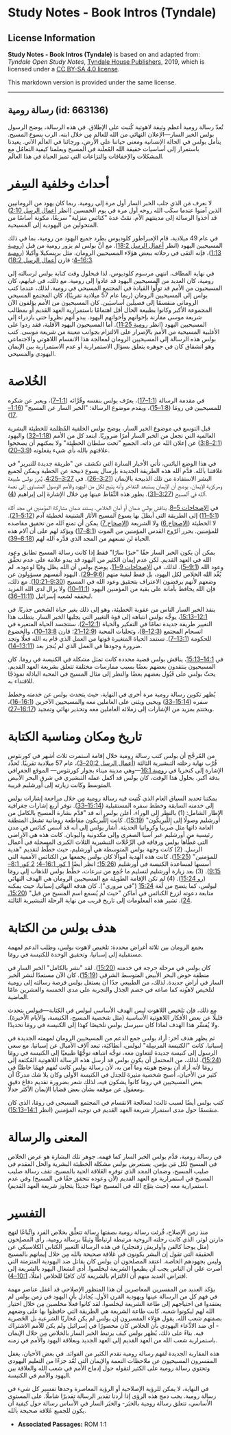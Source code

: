 # Study Notes - Book Intros (Tyndale)

## License Information

**Study Notes - Book Intros (Tyndale)** is based on and adapted from: _Tyndale Open Study Notes_, [Tyndale House Publishers](https://tyndaleopenresources.com/), 2019, which is licensed under a [CC BY-SA 4.0 license](https://creativecommons.org/licenses/by-sa/4.0/legalcode.en).

This markdown version is provided under the same license.



--------------------------------

## رسالة رومية (id: 663136)

تُعدّ رسالة رومية أعظم وثيقة لاهوتية كُتبت على الإطلاق. في هذه الرسالة، يوضح الرسول بولس الخبر السار—الإعلان النهائي من الله للعالم مِن خلال ابنه، الرب يسوع المسيح. يتأمل بولس في الحالة الإنسانية ومعنى حياتنا على الأرض، ورجائنا في العالَم الآتي. يعيدنا باستمرار إلى أساسيات حقيقة الله المُعلَنة في المسيح ويعلمنا كيفية التعامُل مع المشكلات والإخفاقات والنزاعات التي تميز الحياة في هذا العالَم.

أحداث وخلفية السِفر
===================

لا نعرف مَن الذي جلب الخبر السار أول مرة إلى رومية. ربما كان يهود من الرومانيين الذين آمنوا عندما سكَب الله روحه أول مرة في يوم الخمسين (انظر [أعمال الرسل 2:10](https://ref.ly/Acts2:10)) قد أخذوا الرسالة إلى مدينتهم الأم. نمَتْ عدة "كنائس منزلية" سريعًا، مكونة أساسًا من المتحولين من اليهودية إلى آلمسيحية.

في عام 49 ميلادية، قام الإمبراطور كلوديوس بطرد جميع اليهود من رومية، بما في ذلك المسيحيين اليهود (انظر [أعمال الرسل 18:2](https://ref.ly/Acts18:2)). مع أنَّ بولس لم يزور رومية من قبل ([رومية 1:13](https://ref.ly/Rom1:13))، فإنه التقى في رحلاته ببعض هؤلاء المسيحيين الرومان، مثل بريسكيلا وأكيلا ([رومية 16:3–4](https://ref.ly/Rom16:3-Rom16:4)؛ قارن [أعمال الرسل 18:2](https://ref.ly/Acts18:2)).

في نهاية المطاف، انتهى مرسوم كلوديوس، لذا فبحلول وقت كتابة بولس لرسالته إلى رومية، كان العديد من المسيحيين اليهود قد عادوا إلى رومية. مع ذلك، في غيابهم، كان المسيحيون من الأمم قد تولُّوا القيادة في المجتمع المسيحي في رومية. لذلك، عندما كتب بولس إلى المسيحيين الرومان (ربما عام 57 ميلادية تقريبًا)، كان المجتمع المسيحي الروماني منقسمًا إلى فصيلَين أساسيَين. كان المسيحيون من الأمم يؤلفون الآن المجموعة الأكبر وكانوا بطبيعة الحال أقل اهتمامًا باستمرارية العهد القديم أو بمطالب شريعة موسى مقارنة بإخوانهم وأخواتهم اليهود. يبدو أنهم نظروا حتى بازدراء إلى المسيحيين اليهود (انظر [رومية 11:25](https://ref.ly/Rom11:25)). أما المسيحيون اليهود الأقلية، فقد ردوا على الأغلبية المسيحية من الأمم بالإصرار على الالتزام بجوانب معينة من شريعة موسى. كتب بولس هذه الرسالة إلى المسيحيين الرومان لمعالجة هذا الانقسام اللاهوتي والاجتماعي وهو انشقاق كان في جوهره يتعلق بسؤال الاستمرارية أو عدم الاستمرارية بين الإيمان اليهودي والمسيحي.

الخُلاصة
========

في مقدمة الرسالة ([1:1–17](https://ref.ly/Rom1:1-Rom1:17))، يعرّف بولس بنفسه وقُرَّائه ([1:1–7](https://ref.ly/Rom1:1-Rom1:7))، ويعبر عن شكره للمسيحيين في رومَا ([1:8–15](https://ref.ly/Rom1:8-Rom1:15))، ويقدم موضوع الرسالة: "الخبر السار عن المسيح" ([1:16–17](https://ref.ly/Rom1:16-Rom1:17)).

قبل التوسع في موضوع الخبر السار، يوضح بولس الخلفية المُظلمة للخطيئة البشرية العالمية التي تجعل من الخبر السار أمرًا ضروريًا. ابتعد كل من الأمم ([1:18–32](https://ref.ly/Rom1:18-Rom1:32)) واليهود ([2:1–3:8](https://ref.ly/Rom2:1-Rom3:8)) عن إعلان الله عن ذاته. الجميع "تحت سلطان الخطيئة" ولا يمكنهم أن يصححوا علاقتهم بالله بأي شيء يفعلونه ([3:9–20](https://ref.ly/Rom3:9-Rom3:20)).

في هذا الوضع اليائس، تأتي الأخبار السارة التي تكشف عن "طريقة جديدة للتبرير" في علاقتنا بٱلله. قدَّم ٱلله هذه الطريقة الجديدة بإرسال يسوع ذبيحة عن الخطية ويمكن لجميع البشر الاستفادة من تلك الذبيحة بالإيمان ([3:21–26](https://ref.ly/Rom3:21-Rom3:26)). في [3:27–4:25](https://ref.ly/Rom3:27-Rom4:25)، يُبرز بولس طبيعة ومركزية الإيمان. يوضح أن الإيمان يستبعد التفاخر وأنه يتيح لكل من اليهود والأمم الوصول المتساوي إلى نعمة ٱلله في ٱلمسيح ([3:27–31](https://ref.ly/Rom3:27-Rom3:31)). يطور هذه النِّقَاط عينها مِن خلال الإشارة إلى إبراهيم ([4](https://ref.ly/Rom4:1-Rom4:25)).

في [الإصحاحات 5–8](https://ref.ly/Rom5:1-Rom8:39)، يناقش بولس ضمان أو أمان الخلاص. يستند ضمان مشاركة المؤمنين في مجد ٱلله ([5:1–11](https://ref.ly/Rom5:1-Rom5:11)) إلى الطريقة التي أبطلَ بها يسوع ٱلمسيح الآثار الشنيعة لخطيئة آدم ([5:12–21](https://ref.ly/Rom5:12-Rom5:21)). لا الخطيئة ([الإصحاح 6](https://ref.ly/Rom6:1-Rom6:23)) ولا الشريعة ([الإصحاح 7](https://ref.ly/Rom7:1-Rom7:25)) يمكن أن تمنع ٱلله من تحقيق مقاصده للمؤمنين. يحرر ٱلرّوح القدس المؤمنين من الموت ([8:1–17](https://ref.ly/Rom8:1-Rom8:17)) ويؤكد لهم على أن آلام هذه الحياة لن تمنعهم من المجد الذي قدَّره ٱلله لهم ([8:18–39](https://ref.ly/Rom8:18-Rom8:39)).

يمكن أن يكون الخبر السار حقًا "خبرًا سارًا" فقط إذا كانت رسالة المسيح تطابق وعود الله في العهد القديم. لكن عدم إيمان الكثير من اليهود قد يبدو علامة على عدم تحقُّق وعود الله ([9:1–5](https://ref.ly/Rom9:1-Rom9:5)). لذلك، في [الإصحاحات 9–11](https://ref.ly/Rom9:1-Rom11:36)، يوضح بولس أن الله يظل وفيًا لوعوده. لم يُعِّد الله الخلاص لكل اليهود، بل فقط لبقية منهم ([9:6–29](https://ref.ly/Rom9:6-Rom9:29)). اليهود أنفسهم مسؤولون عن وضعهم لأنهم يرفضون الاعتراف بتحقيق وعود الله في المسيح ([9:30–10:21](https://ref.ly/Rom9:30-Rom10:21)). مع ذلك، فإن الله يحافظ بأمانة على بقية من المؤمنين اليهود ([11:1–10](https://ref.ly/Rom11:1-Rom11:10)) ولا يزال لدى الله المزيد ليحققه لشعبه إسرائيل ([11:11–36](https://ref.ly/Rom11:11-Rom11:36)).

ينقذ الخبر السار الناس من عقوبة الخطيئة، وهو إلى ذلك يغير حياة الشخص جذريًا. في [12:1–15:13](https://ref.ly/Rom12:1-Rom15:13)، يوجَّه بولس انتباهه إلى قوة التغيير التي يجلبها الخبر السار. يتطلب هذا التغيير طريقة جديدة تمامًا في التفكير والحياة ([12:1–2](https://ref.ly/Rom12:1-Rom12:2)). ستتجسد الحياة المتغيرة في انسجام المجتمع ([12:3–8](https://ref.ly/Rom12:3-Rom12:8))، وتجليات المحبة ([12:9–21](https://ref.ly/Rom12:9-Rom12:21)؛ قارن [13:8–10](https://ref.ly/Rom13:8-Rom13:10))، والخضوع للحكومة ([13:1–7](https://ref.ly/Rom13:1-Rom13:7)). تستمد الحياة المتغيرة قوتها من العمل الذي قام به الله فعلًا وتجد ضرورة وجودها في العمل الذي لم يُنجز بعد ([13:11–14](https://ref.ly/Rom13:11-Rom13:14)).

في [14:1–15:13](https://ref.ly/Rom14:1-Rom15:13)، يناقش بولس قضية محددة كانت تمثل مشكلة في الكنيسة في رومَا. كان المسيحيون ينتقدون بعضهم بعضًا بسبب ممارسات مختلفة تتعلق بشريعة العهد القديم. يحثّ بولس على قَبُول بعضهم بعضًا والنظر إلى مثال المسيح في المحبة الباذلة نموذجًا للاقتداء به.

يُظهر تكوين رسالة رومية مرة أخرى في النهاية، حيث يتحدث بولس عن خدمته وخطط سفره ([15:14–33](https://ref.ly/Rom15:14-Rom15:33)) ويحيي ويثني على العاملين معه والمسيحيين الآخرين ([16:1–16](https://ref.ly/Rom16:1-Rom16:16))، ويختتم بمزيد من الإشارات إلى زملائه العاملين معه وتحذير نهائي وتمجيد ([16:17–27](https://ref.ly/Rom16:17-Rom16:27)).

تاريخ ومكان ومناسبة الكتابة
===========================

من المُرجَّح أن بولس كتب رسالة رومية خلال إقامة استمرت ثلاث أشهر في كورنثوس قُرْب نهاية رحلته التبشيرية الثالثة ([أعمال الرسل 20:2–3](https://ref.ly/Acts20:2-Acts20:3))، عام 57 ميلادية تقريبًا. تُحدِّد الإشارة إلى كنخريا في [رومية 16:1](https://ref.ly/Rom16:1)—وهي مدينة ميناء بجوار كورنثوس— الموقع الجغرافي بدقة أكبر. بحلول هذا الوقت، كان بولس قد أكمل عمله التبشيري في شرق البحر الأبيض المتوسط وكانت زيارته إلى أورشليم قريبة.

يمكننا تحديد السياق العام الذي كُتبت فيه رسالة رومية مِن خلال مراجعة إشارات بولس إلى خدمته السابقة وخطط سفره المستقبلية ([15:14–33](https://ref.ly/Rom15:14-Rom15:33)). توفر أربع إشارات جغرافية الإطار الشامل: (1\) بالنظر إلى الوراء، أعلن بولس أنه قد "قدَّم بشارة المسيح بالكامل من أورشليم وصولًا إلى إِللِّيرِيكُون" ([15:19](https://ref.ly/Rom15:19)). كانت إللّيريكون مقاطعة رومانية تشغل المنطقة العامة ذاتها مثل صربيا وكرواتيا الحديثة. أشار بولس إلى أنه قد أسس كنائس في مدن رئيسية من أورشليم عبر آسيا الصغرى وإلى مكدونية واليونان. كانت هذه هي الأراضي التي غطَّاها بولس ورفاقه في الرِّحْلات التبشيرية الثلاث الكبرى المسجلة في أعمال الرسل. (2\) كانت وجهة بولس المتوسطة هي أورشليم، حيث خطَّط لتقديم "هدية للمؤمنين" ([15:25](https://ref.ly/Rom15:25)). كانت هذه الهدية أموالًا كان بولس يجمعها من الكنائس الأممية التي أسسها لمساعدة الكنيسة في أورشليم ([15:26؛](https://ref.ly/Rom15:26) انظر أيضًا [1 كور 16:1–4؛](https://ref.ly/1Cor16:1-1Cor16:4) [2 كور 8:1–9:15](https://ref.ly/2Cor8:1-2Cor9:15)). (3\) بعد زيارة أورشليم لتسليم ما جُمِع من تبرعات، خطَّط بولس للذهاب إلى رومَا ([رو 15:24](https://ref.ly/Rom15:24)). (4\) لم تكن الإقامة الطويلة مع المسيحيين الرومان هي الهدف النهائي لبولس، كما يتضح من لُغة [15:24](https://ref.ly/Rom15:24) ("في مروري"). كان هدفه النهائي إسبانيا، حيث يمكنه متابعة دعوته لزرع الكنائس في أماكن "حيث لم يُسمع اسم المسيح من قبل" ([15:20،](https://ref.ly/Rom15:20) [24](https://ref.ly/Rom15:24)). تشير هذه المعلومات إلى تاريخ قريب من نهاية الرحلة التبشيرية الثالثة.

هدف بولس من الكتابة
===================

يجمع الرومان بين ثلاثة أغراض محددة: تلخيص لاهوت بولس، وطلب الدعم لمهمة مستقبلية إلى إسبانيا، وتحقيق الوحدة للكنيسة في رومَا.

كان بولس في مرحلة حرجة في خدمته ([15:20](https://ref.ly/Rom15:20)). لقد "نشر بالكامل" الخبر السار في منطقة حوض البحر الأبيض المتوسط الشرقي ([15:19](https://ref.ly/Rom15:19)). كان الآن مستعدًا لنشر الخبر السار في أراضٍ جديدة. لذلك، من الطبيعي جدًا أن يستغل بولس فرصة رسالته إلى رومية لتلخيص لاهوته كما صاغه في خضم الجدَل والتجربة على مدى الخمسة والعشرين عامًا الماضية.

مع ذلك، فإن تلخيص اللاهوت ليس الهدف الأساسي لبولس في الكتابة—فبولس يتحدث قليلًا عن بعض الأفكار اللاهوتية الأساسية (مثل شخصية المسيح، الكنيسة، والأيام الأخيرة). ولا يُفسِّر هذا الهدف لماذا كان سيرسل بولس تلخيصًا كهذا إلى الكنيسة في رومَا تحديدًا.

ثم يظهر هدف آخر: أراد بولس جمع الدعم من المسيحيين الرومان لمهمته الجديدة في إسبانيا. كانت "الكنيسة المرسِلة" لبولس، أنطاكيَة، تبعد آلاف الأميال عن إسبانيا. مع سعي الرسول إلى كنيسة جديدة لتتعاون معه، توجَّه انتباهه توجُّهًا طبيعيًا إلى الكنيسة في رومَا ([15:24](https://ref.ly/Rom15:24)). لذلك، من المحتمل أن يكون بولس قد أرسل هذه الرسالة اللاهوتية المُكثفة إلى رومَا لأنه أراد أن يوضح هويته وما آمن به. لأن رسالة بولس كانت تُفهم فهمًا خاطئًا في كثير من الأحيان، أصبح شخصية مثيرة للجدل في الكنيسة الأولى وكان بلا شك مدركًا أن بعض المسيحيين في رومَا كانوا يشكون فيه، لذلك شعر بضرورة تقديم دفاع دقيق ومعقول عن موقفه بشأن بعض قضايا الإيمان الأكثر جدلًا.

كتب بولس أيضًا لسبب ثالث: لمعالجة الانقسام في المجتمع المسيحي في رومَا، الذي كان منقسمًا حول مدى استمرار شريعة العهد القديم في توجيه المؤمنين (انظر [14:1–15:13](https://ref.ly/Rom14:1-Rom15:13)).

المعنى والرسالة
===============

في رسالة رومية، قدَّم بولس الخبر السار كما فهمه. جوهر تلك البشارة هو عرض الخلاص في المسيح لكل مَن يؤمن. يستعرض بولس مشكلة الخطيئة البشرية والحل المقدم في صليب المسيح، وضمان المجد الذي توفره العَلاقة الحية بالمسيح. تقف رسالة صليب المسيح في استمرارية مع العهد القديم (لأن وعوده تتحقق حقًا في المسيح) وفي عدم استمرارية معه (حيث يتوِّج الله في المسيح عهدًا جديدًا يتجاوز شريعة العهد القديم).

التفسير
=======

منذ زمن الإصلاح، قُرئت رسالة رومية بصفتها رسالة تتعلَّق بخلاص الفرد واتِّباعًا لنهج مارتن لوثر، الذي كانت رحلته الروحية مرتبطة ارتباطًا وثيقًا برسالة رومية، رأى المصلِحون (مثل يوحنا كالفن وأولريش زفنجلي) في هذه الرسالة التعبير الكتابي الكلاسيكي عن الحقيقة التي تقول إن البشر يكونون في عَلاقة صحيحة بالله مِن خلال إيمانهم بالمسيح وليس بجهودهم الخاصة. اعتقد المصلحون أن بولس كان يقاتل ضد اليهودية المتزمتة التي أصرت على أن الناس يجب أن يطيعوا الشريعة ليخلصوا. أدى انشغال اليهود بالشريعة إلى افتراض العديد منهم أن الالتزام بالشريعة كان كافيًا للخلاص (مثلًا، [10:1–4](https://ref.ly/Rom10:1-Rom10:4)).

يؤكد العديد من المفسرين المعاصرين أن هذا المنظور الإصلاحي قد أغفل عناصر مهمة في فهم كل من الرسالة عينها ويهودية القرن الأول. يُجادل بأن اليهود في زمن بولس لم يعتقدوا في احتياجهم إلى طاعة الشريعة ليخلصوا. لقد كانوا فعلًا مخلصين مِن خلال اختيار الله لهم ليكونوا شعبه. كانت طاعة الشريعة هي الطريقة التي حافظوا بها على وضعهم بصفتهم شعب الله. يقول هؤلاء المفسرون إن بولس لم يكن مُحاربًا الشرعية بل الحَصرية \- أي ضد الادِّعاء اليهودي بأن الخلاص كان محصورًا في إسرائيل ولم يكن للأمم الاشتراك فيه. بناءً على ذلك، يُظهر بولس كيف يرتبط الخبر السار بالخلاص مِن خلال الإيمان باستمرارية شعب الله من العهد القديم إلى العهد الجديد وبعلاقة اليهود والأمم في زمنه.

هذه المقاربة الجديدة لفهم رسالة رومية تقدم الكثير من الفوائد. في بعض الأحيان، يغفل المفسرون المسيحيون عن ملاحظات النعمة والإيمان التي تُعّد جزءًا من التعليم اليهودي وتحتوي رسالة رومية على الكثير لتقوله حول إدماج الأمم في شعب الله والعلاقة بين اليهود والأمم في الكنيسة.

في النهاية، لا يمكن للرؤية الإصلاحية أو الرؤية المعاصرة وحدها تفسير كل شيء في رسالة رومية. يجب دمج هذه الرؤى إذا أردنا تقدير الرسالة تقديرًا شاملًا. على المستوى الأساسي، تتعلق رسالة رومية بالخبَر\- والخبَر السار في الأساس رسالة حول كيفية أن يكون للجميع عَلاقة صحيحة بٱلله.

* **Associated Passages:** ROM 1:1

